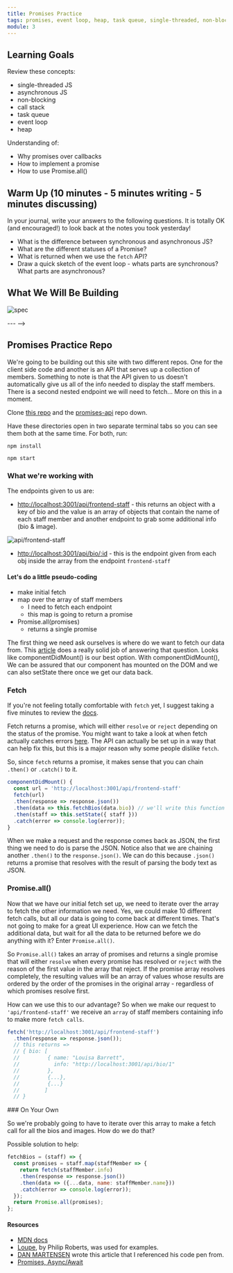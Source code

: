 ```yaml
---
title: Promises Practice
tags: promises, event loop, heap, task queue, single-threaded, non-blocking, call stack, asynchronous, Promise.all()
module: 3
---
```


## Learning Goals

Review these concepts:
* single-threaded JS
* asynchronous JS
* non-blocking
* call stack
* task queue
* event loop
* heap

Understanding of:
* Why promises over callbacks
* How to implement a promise
* How to use Promise.all()

<!-- ## Vocab

* `single-threaded JS` - JavaScript runs on a single call stack aka it is single-threaded..
* `asynchronous JS` This refers to the concept of more than one thing occurring at the same time in JavaScript.
* `non-blocking` - Used to describe how the event loop model in JavaScript works.  It is non-blocking.  I/O is performed via events and callbacks so that even when your application awaits a query or HTTP request, the application can still process things like user input.
* ` call stack` The call stack is where JavaScript code gets pushed and executed one by one as the interpreter reads your program.  It is then popped out once the execution finishes
* `task queue` The task queue is where asynchronous code gets pushed to and waits for the execution.
* `event loop` An event loop has one or more task queues.  This is to help coordinate events, user interactions, scripts, rendering, networking, and etc.  It runs continuously and checks the call stack to see if there are any frames to execute
* `heap` The heap denotes a large mostly unstructured region of memory where objects are allocated

## Quick Review

JavaScript is `a single-threaded, non-blocking, asynchronous, concurrent language`. That's a mouth full... Let's break things down into sections that are a bit more manageable.

### Single-Threaded

JavaScript has a single-threaded `call stack` that has what are called "stack frames". As our code is run, each stack frame is pushed and popped from the top of the call stack, the top being the current code being executed. Think of a can of Pringles... the first in is the last out (FILO).

Consider the JavaScript:

```javascript
function foo(b) {
  var a = 10;
  return a + b + 11;
}

function bar(x) {
  var y = 3;
  return foo(x * y);
}

console.log(bar(7));
```

So what we have is a function `foo(b)` that returns `10 + b + 11`. Then there is `bar(x)` that returns `foo(x * y)`. Our console.log ends up calling `bar(7)`.

Lets watch the call stack:

![call-stack](https://camo.githubusercontent.com/67e568d40665a1738a14494f9562c26a0563bf93/687474703a2f2f672e7265636f726469742e636f2f486f76344d6d486858322e676966)

As we see the stack starts by pushing `console.log(bar(7))` because it was the first executed code we have. Which then calls `bar(7)` to execute `foo(x * y)` to execute the inner operation `x * y`. So far we have just been pushing things to the stack. Until after `x * y` has finished executing then it gets popped off!

Now we continue on with `foo(x * y)` which pushes `a + b + 11` to the top of the stack to immediately get popped off leaving `a + b` to be pushed to the top. Then finishes off by popping all the rest of the stack. This will finish by returning `42` to the console.

<section class="call-to-action">
Go try it out [here](http://latentflip.com/loupe/?code=ZnVuY3Rpb24gZm9vKGIpIHsKICB2YXIgYSA9IDEwOwogIHJldHVybiBhICsgYiArIDExOwp9CgpmdW5jdGlvbiBiYXIoeCkgewogIHZhciB5ID0gMzsKICByZXR1cm4gZm9vKHggKiB5KTsKfQoKY29uc29sZS5sb2coYmFyKDcpKTs%3D!!!PGJ1dHRvbj5DbGljayBtZSE8L2J1dHRvbj4%3D).

Did anything happen you didn't expect? Talk to a neighbor about what you've learned after playing around with the stack.

If you get bored, edit the existing example to include a `setTimeout()` or two. What happens in the call stack and queue as the `setTimeout()`runs?
</section>

So! From the exercise above we can start to understand these these concepts:

* `Single threaded:` Threads are basic units of CPU utilization.
* `Asynchronous:` JavaScript call stack carries out tasks to completion instead of task switching and the same holds for events.
* `Non-blocking:` Blocking occurs when the application state is suspended as a thread runs.

*Check out [this awesome video](https://www.youtube.com/watch?v=8aGhZQkoFbQ) if you want a deeper dive into the `call stack`, `task queue`, `event loop`, `web APIs` and how they all work together*

### Non-Blocking

A very interesting property of the event loop model is that JavaScript, unlike a lot of other languages, never blocks. Handling I/O is typically performed via events and callbacks, so when the application is waiting for a network request to return, it can still process other things like user input.[*](https://developer.mozilla.org/en-US/docs/Web/JavaScript/EventLoop#Never_blocking)

Heres a great example:

<p class="codepen" data-height="265" data-theme-id="0" data-default-tab="js,result" data-user="Kalikoze" data-slug-hash="dBdMpB" style="height: 265px; box-sizing: border-box; display: flex; align-items: center; justify-content: center; border: 2px solid; margin: 1em 0; padding: 1em;" data-pen-title="Non-Blocking JS">
  <span>See the Pen <a href="https://codepen.io/Kalikoze/pen/dBdMpB/">
  Non-Blocking JS</a> by Travis Rollins (<a href="https://codepen.io/Kalikoze">@Kalikoze</a>)
  on <a href="https://codepen.io">CodePen</a>.</span>
</p>
<!-- <script async src="https://static.codepen.io/assets/embed/ei.js"></script> -->

<!-- When Big Loop handler runs the browser appears frozen. We know JavaScript’s call stack is synchronous so Big Loop executes on the call stack until completion. It’s also non-blocking where "Do Stuff" clicks are still received even if they didn’t execute immediately.

Note that you might not see the "Do Stuff" button being clicked, but the click is still registered.


### Asynchronous

Let's continue on with asynchronous. With non-blocking code, we can have a user click a button and continue on with I/O without making them wait.

How does that work? Well for a long time the web has used `callbacks` to help solve this issue, allowing code to be executed once it's finished. For example, the `browser` has web APIs that take callbacks as an argument, like: `XHR` (old version of `fetch`), `SetTimeout`, `DOM` events. These things have their own `callback queues`/`task queues`, which run an `event loop`.

You can try it yourself [here](http://latentflip.com/loupe/?code=JC5vbignYnV0dG9uJywgJ2NsaWNrJywgZnVuY3Rpb24gb25DbGljaygpIHsKICAgIHNldFRpbWVvdXQoZnVuY3Rpb24gdGltZXIoKSB7CiAgICAgICAgY29uc29sZS5sb2coJ1lvdSBjbGlja2VkIHRoZSBidXR0b24hJyk7ICAgIAogICAgfSwgMjAwMCk7Cn0pOwoKY29uc29sZS5sb2coIkhpISIpOwoKc2V0VGltZW91dChmdW5jdGlvbiB0aW1lb3V0KCkgewogICAgY29uc29sZS5sb2coIkNsaWNrIHRoZSBidXR0b24hIik7Cn0sIDUwMDApOwoKY29uc29sZS5sb2coIldlbGNvbWUgdG8gbG91cGUuIik7!!!PGJ1dHRvbj5DbGljayBtZSE8L2J1dHRvbj4%3D).

When your code first executes, it loads events and saves them in [`heap`](https://developer.mozilla.org/en-US/docs/Web/JavaScript/EventLoop#Heap) , but for now let's reference it by the web API box. So the call stack starts running through our code and `setTimeout(function timeout{...})`(line 9) gets put on the call stack. Which sends it over to the web API box for storage until it's ready to execute the callback after 5 seconds! Once the wait is done, it will send the callback to the `callback queue / task queue` while the `event loop` waits for a good time to throw it on the stack / till the stack is cleared (event loop is the orange loop in this example).

Now we also saw that the `DOM event listener`, when put on the call stack (line 1) is pushed to the web API's storage and waits/listens for its time to be called. You'll notice that once you trigger the event by clicking the 'Click me!' button, that callback is pushed to the `callback queue / task queue`. Once the stack has cleared the `event loop` will trigger the next callback.

So what does this mean? Yes, your JS code is running on a single call stack (single-threaded). But under your JS, the browser code is running multiple threads to manage async actions. When an async action is done doing its thing, the callback gets pushed on the task queue. The event loop is constantly checking to see if the call stack is empty, and when it is, the task queue grabs the first thing in the queue and puts it on the call stack. And this is where the function is executed.

Hope that review was helpful! -->

## Warm Up (10 minutes - 5 minutes writing - 5 minutes discussing)
In your journal, write your answers to the following questions. It is totally OK (and encouraged!) to look back at the notes you took yesterday!
- What is the difference between synchronous and asynchronous JS?
- What are the different statuses of a Promise?
- What is returned when we use the `fetch` API?
- Draw a quick sketch of the event loop - whats parts are synchronous? What parts are asynchronous?


## What We Will Be Building

![spec](../../assets/images/spec.png)

--- -->

## Promises Practice Repo

We're going to be building out this site with two different repos. One for the client side code and another is an API that serves up a collection of members. Something to note is that the API given to us doesn't automatically give us all of the info needed to display the staff members. There is a second nested endpoint we will need to fetch... More on this in a moment.

Clone [this repo](https://github.com/turingschool-examples/promises-practice) and the [promises-api](https://github.com/turingschool-examples/promises-api) repo down.

Have these directories open in two separate terminal tabs so you can see them both at the same time. For both, run:

`npm install`

`npm start`

### What we're working with

The endpoints given to us are:
* [http://localhost:3001/api/frontend-staff](http://localhost:3001/api/frontend-staff) - this returns an object with a key of bio and the value is an array of objects that contain the name of each staff member and another endpoint to grab some additional info (bio & image).

![api/frontend-staff](../../assets/images/api-frontend-staff.png)

* [http://localhost:3001/api/bio/:id](http://localhost:3001/api/bio/1) - this is the endpoint given from each obj inside the array from the endpoint `frontend-staff`

#### Let's do a little pseudo-coding
* make initial fetch
* map over the array of staff members
  * I need to fetch each endpoint
  * this map is going to return a promise
* Promise.all(promises)
  * returns a single promise

The first thing we need ask ourselves is where do we want to fetch our data from. This [article](https://www.robinwieruch.de/react-fetching-data/) does a really solid job of answering that question. Looks like componentDidMount() is our best option. With componentDidMount(), We can be assured that our component has mounted on the DOM and we can also setState there once we get our data back.

### Fetch

If you're not feeling totally comfortable with `fetch` yet, I suggest taking a five minutes to review the [docs](https://developer.mozilla.org/en-US/docs/Web/API/Fetch_API).

Fetch returns a promise, which will either `resolve` or `reject` depending on the status of the promise. You might want to take a look at when fetch actually catches errors [here](https://developer.mozilla.org/en-US/docs/Web/API/Fetch_API/Using_Fetch#Checking_that_the_fetch_was_successful). The API can actually be set up in a way that can help fix this, but this is a major reason why some people dislike `fetch`.

So, since `fetch` returns a promise, it makes sense that you can chain `.then()` or `.catch()` to it.

```javascript
componentDidMount() {
  const url = 'http://localhost:3001/api/frontend-staff'
  fetch(url)
  .then(response => response.json())
  .then(data => this.fetchBios(data.bio)) // we'll write this function that will fetch all of the nested endpoints shortly
  .then(staff => this.setState({ staff }))
  .catch(error => console.log(error));
}
```

When we make a request and the response comes back as JSON, the first thing we need to do is parse the JSON. Notice also that we are chaining another `.then()` to the `response.json()`. We can do this because `.json()` returns a promise that resolves with the result of parsing the body text as JSON.

### Promise.all()

Now that we have our initial fetch set up, we need to iterate over the array to fetch the other information we need. Yes, we could make 10 different fetch calls, but all our data is going to come back at different times. That's not going to make for a great UI experience. How can we fetch the additional data, but wait for all the data to be returned before we do anything with it? Enter `Promise.all()`.

So `Promise.all()` takes an array of promises and returns a single promise that will either `resolve` when every promise has resolved or `reject` with the reason of the first value in the array that reject. If the promise array resolves completely, the resulting values will be an array of values whose results are ordered by the order of the promises in the original array - regardless of which promises resolve first.

How can we use this to our advantage? So when we make our request to `'api/frontend-staff'` we receive an `array` of staff members containing info to make more `fetch calls`.

```javascript
fetch('http://localhost:3001/api/frontend-staff')
  .then(response => response.json());
  // this returns =>
  // { bio: [
  //         { name: "Louisa Barrett",
  //           info: "http://localhost:3001/api/bio/1"
  //         },
  //         {...},
  //         {...}
  //        ]
  // }
```

<section class="call-to-action">
### On Your Own

So we're probably going to have to iterate over this array to make a fetch call for all the bios and images. How do we do that?
</section>

Possible solution to help:

```javascript
fetchBios = (staff) => {
  const promises = staff.map(staffMember => {
    return fetch(staffMember.info)
    .then(response => response.json())
    .then(data => ({...data, name: staffMember.name}))
    .catch(error => console.log(error));
  });
  return Promise.all(promises);
};
```

#### Resources
* [MDN docs](https://developer.mozilla.org/en-US/docs/Web/JavaScript/EventLoop)
* [Loupe](http://latentflip.com/loupe/?code=JC5vbignYnV0dG9uJywgJ2NsaWNrJywgZnVuY3Rpb24gb25DbGljaygpIHsKICAgIHNldFRpbWVvdXQoZnVuY3Rpb24gdGltZXIoKSB7CiAgICAgICAgY29uc29sZS5sb2coJ1lvdSBjbGlja2VkIHRoZSBidXR0b24hJyk7ICAgIAogICAgfSwgMjAwMCk7Cn0pOwoKY29uc29sZS5sb2coIkhpISIpOwoKc2V0VGltZW91dChmdW5jdGlvbiB0aW1lb3V0KCkgewogICAgY29uc29sZS5sb2coIkNsaWNrIHRoZSBidXR0b24hIik7Cn0sIDUwMDApOwoKY29uc29sZS5sb2coIldlbGNvbWUgdG8gbG91cGUuIik7!!!PGJ1dHRvbj5DbGljayBtZSE8L2J1dHRvbj4%3D), by Philip Roberts, was used for examples.
* [DAN MARTENSEN](https://danmartensen.svbtle.com/events-concurrency-and-javascript) wrote this article that I referenced his code pen from.
* [Promises, Async/Await](https://javascript.info/async)

